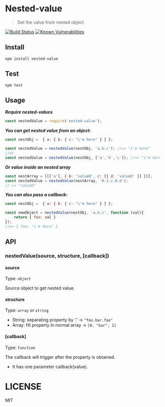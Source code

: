 # Nested-value

> Get the value from nested object

[![Build Status](https://travis-ci.org/addhome2001/nested-value.svg?branch=master)](https://travis-ci.org/addhome2001/nested-value)
[![Known Vulnerabilities](https://snyk.io/test/github/addhome2001/nested-value/badge.svg)](https://snyk.io/test/github/addhome2001/nested-value)

## Install
```
npm install nested-value
```

## Test

```
npm test
```

## Usage
___Require nested-values___
```js
const nestedValue = require('nested-value');
```

___You can get nested value from an object:___

```js
const nestObj =  { a: { b: { c: "i'm here" } } };

const nestedValue = nestedValue(nestObj, 'a.b.c'); //=> "i'm here"
//or
const nestedValue = nestedValue(nestObj, ['a','b','c']); //=> "i'm here"
```

___Or value inside an nested array___
```js
const nestArray = [[['a'], { b: 'valueB', c: [{ d: 'valueD' }] }]];
const nestedValue = nestedValue(nestArray, '0.1.c.0.d');
// => "valueD"
```

___You can also pass a callback:___
```js
const nestObj =  { a: { b: { c: "i'm here" } } };

const newObject = nestedValue(nestObj, 'a.b.c', function (val){
    return { foo: val }
});
//=> { foo: "i'm here" }

```

## API

### nestedValue(source, structure, [callback])

#### source

Type: `object`

Source object to get nested value.

#### structure

Type: `array` or `string`

- String: separating property by '.' -> `"foo.bar.foo"`
- Array: fill property in normal array -> `[0, "bar", 1]`

#### [callback]

Type: `function`

The callback will trigger after the property is obtained.

- It has one parameter callback(value).

LICENSE
=======

MIT
